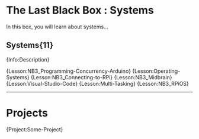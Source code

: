 # The Last Black Box : Systems
In this box, you will learn about systems...

## Systems{11}
{Info:Description}

{Lesson:NB3_Programming-Concurrency-Arduino}
{Lesson:Operating-Systems}
{Lesson:NB3_Connecting-to-RPi}
{Lesson:NB3_Midbrain}
{Lesson:Visual-Studio-Code}
{Lesson:Multi-Tasking}
{Lesson:NB3_RPiOS}

---

# Projects
{Project:Some-Project}
